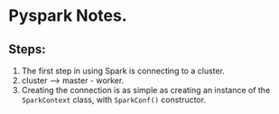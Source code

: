 # Pyspark Notes. 

## Steps:
1. The first step in using Spark is connecting to a cluster.
  1. cluster --> master - worker. 
  2. Creating the connection is as simple as creating an instance of the `SparkContext` class, with `SparkConf()` constructor.
